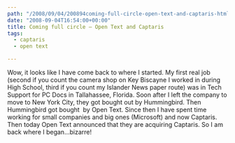 ```yaml
---
path: "/2008/09/04/200894coming-full-circle-open-text-and-captaris-html/" 
date: "2008-09-04T16:54:00+00:00" 
title: Coming full circle – Open Text and Captaris
tags:
  - captaris
  - open text

---
```


  <p>
    Wow, it looks like I have come back to where I started. My first real job (second if you count the camera shop on Key Biscayne I worked in during High School, third if you count my Islander News paper route) was in Tech Support for PC Docs in Tallahassee, Florida. Soon after I left the company to move to New York City, they got bought out by Hummingbird. Then Hummingbird got bought &nbsp;by Open Text. Since then I have spent time working for small companies and big ones (Microsoft) and now Captaris. Then today Open Text announced that they are acquiring Captaris. So I am back where I began&#8230;bizarre!
  </p>
  
  <p>
    &nbsp;
  </p>
</div>